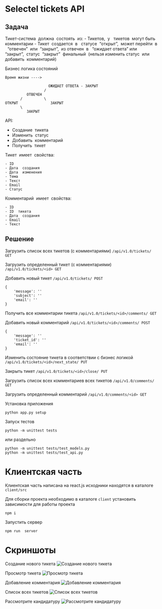 Selectel tickets API
====================

Задача
------

Тикет-система​ ​ должна​ ​ состоять​ ​ из:
    - Тикетов,​ ​ у ​ ​ тикетов​ ​ могут​ ​ быть​ ​ комментарии
    - Тикет​ ​ создается​ ​ в ​ ​ статусе​ ​ “открыт”,​ ​ может​ ​ перейти​ ​ в ​ ​ “отвечен”​ ​ или​ ​ “закрыт”,​ ​ из
отвечен​ ​ в ​ ​ “ожидает​ ​ ответа”​ ​или​ ​ “закрыт”,​ ​ статус​ ​ “закрыт”​ ​ финальный​ ​ (нельзя
изменить​ ​ статус​ ​ или​ ​ добавить​ ​ комментарий)


Бизнес логика состояний
```                                    
Время жизни ---->

                    ОЖИДАЕТ ОТВЕТА - ЗАКРЫТ
                  /                
          ОТВЕЧЕН 
       /          \
ОТКРЫТ               ЗАКРЫТ
       \
          ЗАКРЫТ
```

API:

   - Создание​ ​ тикета
   - Изменить​ ​ статус
   - Добавить​ ​ комментарий
   - Получить​ ​ тикет


Тикет​ ​ имеет​ ​ свойства:
    
    - ID
    - Дата​ ​ создания
    - Дата​ ​ изменения
    - Тема
    - Текст
    - Email
    - Статус


Комментарий​ ​ имеет​ ​ свойства:
    
    - ID
    - ID​ ​ тикета
    - Дата​ ​ создания
    - Email
    - Текст


Решение
-------

Загрузить список всех тикетов (с комментариями)
`/api/v1.0/tickets/ GET`


Загрузить определенный тикет (с комментариями)
`/api/v1.0/tickets/<id> GET`


Добавить новый тикет
`/api/v1.0/tickets/ POST`

```
{
    'message': ''
    'subject': ''
    'email': ''
}
```


Получить все комментарии тикета
`/api/v1.0/tickets/<id>/comments/ GET`


Добавить новый комментарий
`/api/v1.0/tickets/<id>/comments/ POST`

```
{
    'message': ''
    'ticket_id': ''
    'email': ''
}
```


Изменить состояние тикета в соответствии с бизнес логикой
`/api/v1.0/tickets/<id>/next_state/ PUT`


Закрыть тикет
`/api/v1.0/tickets/<id>/close/ PUT`


Загрузить список всех комментариев всех тикетов
`/api/v1.0/comments/ GET`


Загрузить определенный комментарий
`/api/v1.0/comments/<id> GET`


Установка приложения
```
python app.py setup

```

Запуск тестов
```
python -m unittest tests
```

или раздельно

```
python -m unittest tests/test_models.py
python -m unittest tests/test_api.py

```

Клиентская часть
================

Клиентская часть написана на react.js исходники находятся в каталоге `client/src`

Для сборки проекта необходимо в каталоге `client` установить зависимости для работы проекта
```
npm i
```

Запустить сервер
```
npm run  server
```

Скриншоты
=========

Создание нового тикета
![Создание нового тикета](https://github.com/sinyawskiy/selectel_tickets/blob/master/img/1.png?raw=true)

Просмотр тикета
![Просмотр тикета](https://github.com/sinyawskiy/selectel_tickets/blob/master/img/2.png?raw=true)

Добавление комментария
![Добавление комментария](https://github.com/sinyawskiy/selectel_tickets/blob/master/img/3.png?raw=true)

Список всех тикетов
![Список всех тикетов](https://github.com/sinyawskiy/selectel_tickets/blob/master/img/4.png?raw=true)

Рассмотрите кандидатуру
![Рассмотрите кандидатуру](https://github.com/sinyawskiy/selectel_tickets/blob/master/img/5.png?raw=true)






